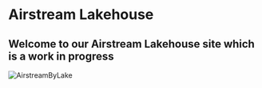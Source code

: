 # Airstream Lakehouse

## Welcome to our Airstream Lakehouse site which is a work in progress

![AirstreamByLake](https://cdn.airstream.com/wp-content/uploads/2021/08/Solar-Power-Blog.jpg?auto=true&crop=edges&fit=crop&ixlib=imgixjs-3.4.0&w=1446)
